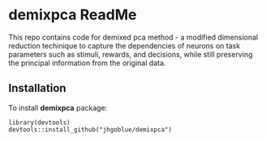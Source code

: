 # demixpca ReadMe

This repo contains code for demixed pca method - a modified dimensional reduction techinique to capture the dependencies
of neurons on task parameters such as stimuli, rewards, and decisions, while still preserving
the principal information from the original data.

## Installation
To install **demixpca** package:
```
library(devtools)
devtools::install_github("jhgoblue/demixpca")
```
